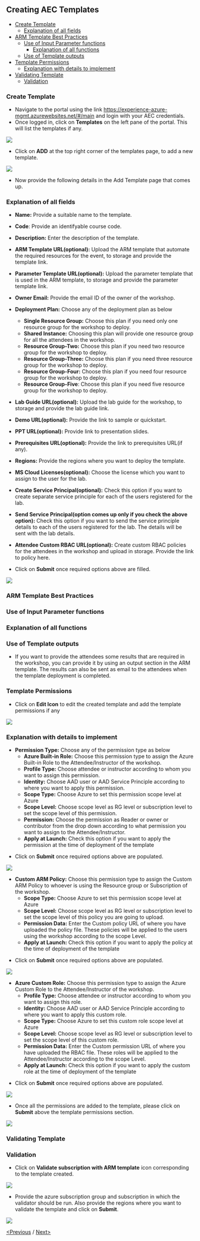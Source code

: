 ## Creating AEC Templates
  * [Create Template](#create-template)
    * [Explanation of all fields](#explanation-of-all-fields)
  * [ARM Template Best Practices](#arm-template-best-practices)
    * [Use of Input Parameter functions](#use-of-input-parameter-functions)
      * [Explanation of all functions](#explanation-of-all-functions)
    * [Use of Template outputs](#use-of-template-outputs)
  * [Template Permissions](#template-permissions)
    * [Explanation with details to implement](#explanation-with-details-to-implement)
  * [Validating Template](#validating-template)
    * [Validation](#validation)
    
 ### Create Template
- Navigate to the portal using the link https://experience-azure-mgmt.azurewebsites.net/#/main and login with your AEC credentials.  
- Once logged in, click on **Templates** on the left pane of the portal. This will list the templates if any.  

<img src="/Images/templates.png"/>

- Click on **ADD** at the top right corner of the templates page, to add a new template.  

<img src="/Images/add_template.png"/>

- Now provide the following details in the Add Template page that comes up.  
### Explanation of all fields
* **Name:** Provide a suitable name to the template.
* **Code**: Provide an identifyable course code.
* **Description:** Enter the description of the template.  
* **ARM Template URL(optional):** Upload the ARM template that automate the required resources for the event, to storage and provide the template link.  
* **Parameter Template URL(optional):** Upload the parameter template that is used in the ARM template, to storage and provide the parameter template link.  
* **Owner Email:** Provide the email ID of the owner of the workshop.  
* **Deployment Plan:** Choose any of the deployment plan as below
  * **Single Resource Group:** Choose this plan if you need only one resource group for the workshop to deploy.
  * **Shared Instance:** Choosing this plan will provide one resource group for all the attendees in the workshop.
  * **Resource Group-Two:** Choose this plan if you need two resource group for the workshop to deploy.
  * **Resource Group-Three:** Choose this plan if you need three resource group for the workshop to deploy.
  * **Resource Group-Four:** Choose this plan if you need four resource group for the workshop to deploy.   
  * **Resource Group-Five**: Choose this plan if you need five resource group for the workshop to deploy.

* **Lab Guide URL(optional):** Upload the lab guide for the workshop, to storage and provide the lab guide link. 
* **Demo URL(optional):** Provide the link to sample or quickstart.  
* **PPT URL(optional):** Provide link to presentation slides.  
* **Prerequisites URL(optional):** Provide the link to prerequisites URL(if any).  
* **Regions:** Provide the regions where you want to deploy the template.
* **MS Cloud Licenses(optional):** Choose the license which you want to assign to the user for the lab.
* **Create Service Principal(optional):** Check this option if you want to create separate service principle for each of the users registered for the lab.
* **Send Service Principal(option comes up only if you check the above option):** Check this option if you want to send the service principle details to each of the users registered for the lab. The details will be sent with the lab details.
* **Attendee Custom RBAC URL(optional):** Create custom RBAC policies for the attendees in the workshop and upload in storage. Provide the link to policy here. 

- Click on **Submit** once required options above are filled.

<img src="/Images/add_template_details.png"/>

### ARM Template Best Practices
### Use of Input Parameter functions
### Explanation of all functions
### Use of Template outputs
- If you want to provide the attendees some results that are required in the workshop, you can provide it by using an output section in the ARM template. The results can also be sent as email to the attendees when the template deployment is completed.  

### Template Permissions

- Click on **Edit Icon** to edit the created template and add the template permissions if any

<img src="/Images/Template_Edit.png"/>

### Explanation with details to implement 
* **Permission Type:** Choose any of the permission type as below
  * **Azure Built-in Role:** Choose this permission type to assign the Azure Built-in Role to the Attendee/Instructor of the workshop.
   * **Profile Type:** Choose attendee or instructor according to whom you want to assign this permission.
   * **Identity:** Choose AAD user or AAD Service Principle according to where you want to apply this permission.
   * **Scope Type:** Choose Azure to set this permission scope level at Azure
   * **Scope Level:** Choose scope level as RG level or subscription level to set the scope level of this permission.
   * **Permission:** Choose the permission as Reader or owner or contributor from the drop down according to what permission you want to assign to the Attendee/Instructor.
   * **Apply at Launch:** Check this option if you want to apply the permission at the time of deployment of the template

- Click on **Submit** once required options above are populated.
 
<img src="/Images/Azure_built-in_role.png"/>

 * **Custom ARM Policy:** Choose this permission type to assign the Custom ARM Policy to whoever is using the Resource group or Subscription of the workshop.
   * **Scope Type:** Choose Azure to set this permission scope level at Azure
   * **Scope Level:** Choose scope level as RG level or subscription level to set the scope level of this policy you are going to upload.
   * **Permission Data:** Enter the Custom policy URL of where you have uploaded the policy file. These policies will be applied to the users using the workshop according to the scope Level.
   * **Apply at Launch:** Check this option if you want to apply the policy at the time of deployment of the template

- Click on **Submit** once required options above are populated.
 
<img src="/Images/Custom_policy.png"/>

* **Azure Custom Role:** Choose this permission type to assign the Azure Custom Role to the Attendee/Instructor of the workshop.
  * **Profile Type:** Choose attendee or instructor according to whom you want to assign this role.
  * **Identity:** Choose AAD user or AAD Service Principle according to where you want to apply this custom role.
  * **Scope Type:** Choose Azure to set this custom role scope level at Azure
  * **Scope Level:** Choose scope level as RG level or subscription level to set the scope level of this custom role.
  * **Permission Data:** Enter the Custom permission URL of where you have uploaded the RBAC file. These roles will be applied to the Attendee/Instructor according to the scope Level.
  * **Apply at Launch:** Check this option if you want to apply the custom role at the time of deployment of the template

- Click on **Submit** once required options above are populated.
 
<img src="/Images/custom_role.png"/>

- Once all the permissions are added to the template, please click on **Submit** above the template permissions section.  

<img src="/Images/permissions_template.png"/>

### Validating Template
### Validation
- Click on **Validate subscription with ARM template** icon corresponding to the template created.  

<img src="/Images/Template_validate.png"/>

- Provide the azure subscription group and subscription in which the validator should be run. Also provide the regions where you want to validate the template and click on **Submit**.  

<img src="/Images/validation_details.png"/>

[<Previous](https://github.com/ShivaniThadiyan/Azure-Experience-Center/blob/master/docs/Getting%20Started.md) /
[Next>](https://github.com/ShivaniThadiyan/Azure-Experience-Center/blob/master/docs/Creating-and-Managing-ODL%E2%80%99s.md)


